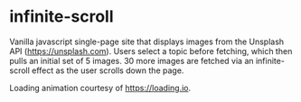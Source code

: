 # infinite-scroll

Vanilla javascript single-page site that displays images from the Unsplash API (https://unsplash.com). Users select a topic before fetching, which then pulls an initial set of 5 images. 30 more images are fetched via an infinite-scroll effect as the user scrolls down the page.

Loading animation courtesy of https://loading.io.
